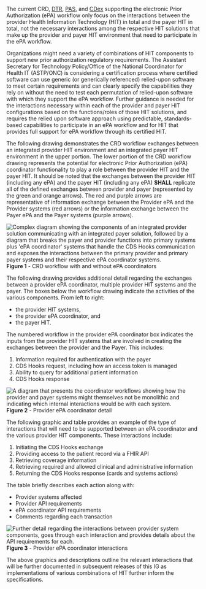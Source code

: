 The current CRD, [DTR](http://hl7.org/fhir/us/davinci-dtr), [PAS](http://hl7.org/fhir/us/davinci-pas), and [CDex](http://hl7.org/fhir/us/davinci-cdex) supporting the electronic Prior Authorization (ePA) workflow only focus on the interactions between the provider Health Information Technology (HIT) in total and the payer HIT in total, not the necessary interactions among the respective HIT solutions that make up the provider and payer HIT environment that need to participate in the ePA workflow.

Organizations might need a variety of combinations of HIT components to support new prior authorization regulatory requirements. The Assistant Secretary for Technology Policy/Office of the National Coordinator for Health IT (ASTP/ONC) is considering a certification process where certified software can use generic (or generically referenced) relied-upon software to meet certain requirements and can clearly specify the capabilities they rely on without the need to test each permutation of relied-upon software with which they support the ePA workflow. Further guidance is needed for the interactions necessary within each of the provider and payer HIT configurations based on the functions/roles of those HIT solutions, and requires the relied upon software approach using predictable, standards-based capabilities to participate in an ePA workflow and for HIT that provides full support for ePA workflow through its certified HIT.

The following drawing demonstrates the CRD workflow exchanges between an integrated provider HIT environment and an integrated payer HIT environment in the upper portion. The lower portion of the CRD workflow drawing represents the potential for electronic Prior Authorization (ePA) coordinator functionality to play a role between the provider HIT and the payer HIT. It should be noted that the exchanges between the provider HIT (including any ePA) and the payer HIT (including any ePA) **SHALL** replicate all of the defined exchanges between provider and payer (represented by the green and orange arrows). The red and purple arrows are representative of information exchange between the Provider ePA and the Provider systems (red arrows) or the information exchange between the Payer ePA and the Payer systems (purple arrows).

<div>
	<img src="epA-workflow.png" alt="Complex diagram showing the components of an integrated provider solution communicating with an integrated payer solution, followed by a diagram that breaks the payer and provider functions into primary systems plus 'ePA coordinator' systems that handle the CDS Hooks communication and exposes the interactions between the primary provider and primary payer systems and their respective ePA coordinator systems."/>
	<b>Figure 1</b> - CRD workflow with and without ePA coordinators
</div>


The following drawing provides additional detail regarding the exchanges between a provider ePA coordinator, multiple provider HIT systems and the payer. The boxes below the workflow drawing indicate the activities of the various components. From left to right: 

* the provider HIT systems,
* the provider ePA coordinator, and
* the payer HIT.

The numbered workflow in the provider ePA coordinator box indicates the inputs from the provider HIT systems that are involved in creating the exchanges between the provider and the Payer. This includes:

1. Information required for authentication with the payer
2. CDS Hooks request, including how an access token is managed
3. Ability to query for additional patient information
4. CDS Hooks response

<div>
  <img src="ePA-coord-detail.png" alt="A diagram that presents the coordinator workflows showing how the provider and payer systems might themselves not be monolithic and indicating which internal interactions would be with each system."/>
  <b>Figure 2</b> - Provider ePA coordinator detail
</div>

The following graphic and table provides an example of the type of interactions that will need to be supported between an ePA coordinator and the various provider HIT components. These interactions include:

1. Initiating the CDS Hooks exchange
2. Providing access to the patient record via a FHIR API
3. Retrieving coverage information
4. Retrieving required and allowed clinical and administrative information
5. Returning the CDS Hooks response (cards and systems actions)

The table briefly describes each action along with:

* Provider systems affected
* Provider API requirements
* ePA coordinator API requirements
* Comments regarding each transaction

<div>
  <img src="ePA-coord-interactions.png" alt="Further detail regarding the interactions between provider system components, goes through each interaction and provides details about the API requirements for each."/>
  <b>Figure 3</b> - Provider ePA coordinator interactions
</div>

The above graphics and descriptions outline the relevant interactions that will be further documented in subsequent releases of this IG as implementations of various combinations of HIT further inform the specifications.
